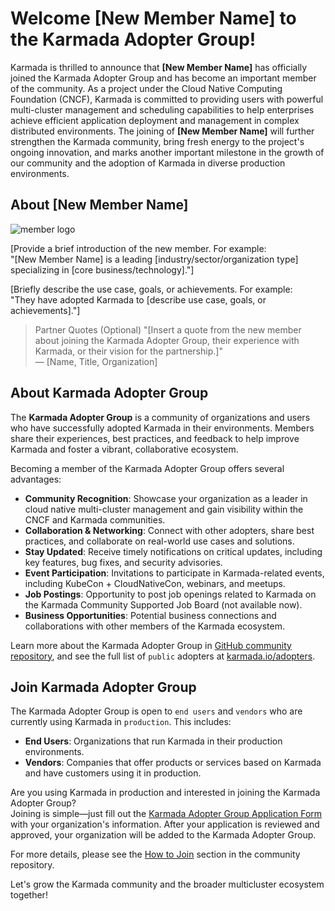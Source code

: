 <!--
How to use this template:
1. Copy this template to a new markdown file for your announcement.
2. Fill in the placeholders (e.g., [New Member Name], [Introduction], [Quotes], etc.) with the relevant information.
3. Remove the optional "Partner Quotes" section if not applicable.
4. Share the completed announcement in the appropriate channels (e.g., mailing list, website, social media).
-->

# Welcome [New Member Name] to the Karmada Adopter Group!

Karmada is thrilled to announce that **[New Member Name]** has officially joined the Karmada Adopter Group and has become an important member of the community. As a project under the Cloud Native Computing Foundation (CNCF), Karmada is committed to providing users with powerful multi-cluster management and scheduling capabilities to help enterprises achieve efficient application deployment and management in complex distributed environments. The joining of **[New Member Name]** will further strengthen the Karmada community, bring fresh energy to the project's ongoing innovation, and marks another important milestone in the growth of our community and the adoption of Karmada in diverse production environments.

## About [New Member Name]

![member logo](TBD) <!-- Replace TBD with the link to the member's logo -->

[Provide a brief introduction of the new member. For example:  
"[New Member Name] is a leading [industry/sector/organization type] specializing in [core business/technology]."]

[Briefly describe the use case, goals, or achievements. For example:  
"They have adopted Karmada to [describe use case, goals, or achievements]."]

> Partner Quotes (Optional)
> "[Insert a quote from the new member about joining the Karmada Adopter Group, their experience with Karmada, or their vision for the partnership.]"  
> — [Name, Title, Organization]

## About Karmada Adopter Group

The **Karmada Adopter Group** is a community of organizations and users who have successfully adopted Karmada in their environments. Members share their experiences, best practices, and feedback to help improve Karmada and foster a vibrant, collaborative ecosystem.

Becoming a member of the Karmada Adopter Group offers several advantages:

- **Community Recognition**: Showcase your organization as a leader in cloud native multi-cluster management and gain visibility within the CNCF and Karmada communities.
- **Collaboration & Networking**: Connect with other adopters, share best practices, and collaborate on real-world use cases and solutions.
- **Stay Updated**: Receive timely notifications on critical updates, including key features, bug fixes, and security advisories.
- **Event Participation**: Invitations to participate in Karmada-related events, including KubeCon + CloudNativeCon, webinars, and meetups.
- **Job Postings**: Opportunity to post job openings related to Karmada on the Karmada Community Supported Job Board (not available now).
- **Business Opportunities**: Potential business connections and collaborations with other members of the Karmada ecosystem.

Learn more about the Karmada Adopter Group in [GitHub community repository](https://github.com/karmada-io/community/tree/main/adopter-group), and see the full list of `public` adopters at [karmada.io/adopters](https://karmada.io/adopters).

## Join Karmada Adopter Group

The Karmada Adopter Group is open to `end users` and `vendors` who are currently using Karmada in `production`. This includes:

- **End Users**: Organizations that run Karmada in their production environments.
- **Vendors**: Companies that offer products or services based on Karmada and have customers using it in production.

Are you using Karmada in production and interested in joining the Karmada Adopter Group?  
Joining is simple—just fill out the [Karmada Adopter Group Application Form](https://github.com/karmada-io/karmada/issues/4540) with your organization's information.
After your application is reviewed and approved, your organization will be added to the Karmada Adopter Group.

For more details, please see the [How to Join](https://github.com/karmada-io/community/tree/main/adopter-group#how-to-join) section in the community repository.

Let's grow the Karmada community and the broader multicluster ecosystem together!

